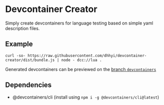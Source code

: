 # Devcontainer Creator

Simply create devcontainers for language testing based on simple yaml description files.

## Example

```
curl -so- https://raw.githubusercontent.com/dhhyi/devcontainer-creator/dist/bundle.js | node - dcc://lua .
```

Generated devcontainers can be previewed on the [branch `devcontainers`](https://github.com/dhhyi/devcontainer-creator/tree/devcontainers)

## Dependencies

- @devcontainers/cli (install using `npm i -g @devcontainers/cli@latest`)
